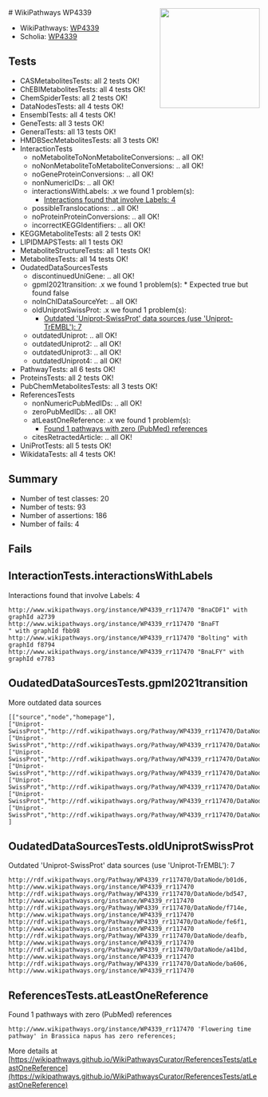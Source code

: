 <img style="float: right; width: 200px" src="https://upload.wikimedia.org/wikipedia/commons/thumb/8/83/Wplogo_with_text_500.png/640px-Wplogo_with_text_500.png" />
# WikiPathways WP4339

* WikiPathways: [WP4339](https://wikipathways.org/pathways/WP4339)
* Scholia: [WP4339](https://scholia.toolforge.org/wikipathways/WP4339)
## Tests
* CASMetabolitesTests: all 2 tests OK!
* ChEBIMetabolitesTests: all 4 tests OK!
* ChemSpiderTests: all 2 tests OK!
* DataNodesTests: all 4 tests OK!
* EnsemblTests: all 4 tests OK!
* GeneTests: all 3 tests OK!
* GeneralTests: all 13 tests OK!
* HMDBSecMetabolitesTests: all 3 tests OK!
* InteractionTests
    * noMetaboliteToNonMetaboliteConversions: .. all OK!
    * noNonMetaboliteToMetaboliteConversions: .. all OK!
    * noGeneProteinConversions: .. all OK!
    * nonNumericIDs: .. all OK!
    * interactionsWithLabels: .x we found 1 problem(s):
        * [Interactions found that involve Labels: 4](#630d267b)
    * possibleTranslocations: .. all OK!
    * noProteinProteinConversions: .. all OK!
    * incorrectKEGGIdentifiers: .. all OK!
* KEGGMetaboliteTests: all 2 tests OK!
* LIPIDMAPSTests: all 1 tests OK!
* MetaboliteStructureTests: all 1 tests OK!
* MetabolitesTests: all 14 tests OK!
* OudatedDataSourcesTests
    * discontinuedUniGene: .. all OK!
    * gpml2021transition: .x we found 1 problem(s):
            * Expected true but found false
    * noInChIDataSourceYet: .. all OK!
    * oldUniprotSwissProt: .x we found 1 problem(s):
        * [Outdated 'Uniprot-SwissProt' data sources (use 'Uniprot-TrEMBL'): 7](#710a266c)
    * outdatedUniprot: .. all OK!
    * outdatedUniprot2: .. all OK!
    * outdatedUniprot3: .. all OK!
    * outdatedUniprot4: .. all OK!
* PathwayTests: all 6 tests OK!
* ProteinsTests: all 2 tests OK!
* PubChemMetabolitesTests: all 3 tests OK!
* ReferencesTests
    * nonNumericPubMedIDs: .. all OK!
    * zeroPubMedIDs: .. all OK!
    * atLeastOneReference: .x we found 1 problem(s):
        * [Found 1 pathways with zero (PubMed) references](#d0a459f0)
    * citesRetractedArticle: .. all OK!
* UniProtTests: all 5 tests OK!
* WikidataTests: all 4 tests OK!


## Summary

* Number of test classes: 20
* Number of tests: 93
* Number of assertions: 186
* Number of fails: 4

## Fails

<a name="630d267b" />

## InteractionTests.interactionsWithLabels

Interactions found that involve Labels: 4
```
http://www.wikipathways.org/instance/WP4339_rr117470 "BnaCDF1" with graphId a2739
http://www.wikipathways.org/instance/WP4339_rr117470 "BnaFT
" with graphId fbb98
http://www.wikipathways.org/instance/WP4339_rr117470 "Bolting" with graphId f8794
http://www.wikipathways.org/instance/WP4339_rr117470 "BnaLFY" with graphId e7783
```

<a name="4d0785cc" />

## OudatedDataSourcesTests.gpml2021transition

More outdated data sources
```
[["source","node","homepage"],
["Uniprot-SwissProt","http://rdf.wikipathways.org/Pathway/WP4339_rr117470/DataNode/b01d6","http://www.wikipathways.org/instance/WP4339_rr117470"],
["Uniprot-SwissProt","http://rdf.wikipathways.org/Pathway/WP4339_rr117470/DataNode/bd547","http://www.wikipathways.org/instance/WP4339_rr117470"],
["Uniprot-SwissProt","http://rdf.wikipathways.org/Pathway/WP4339_rr117470/DataNode/f714e","http://www.wikipathways.org/instance/WP4339_rr117470"],
["Uniprot-SwissProt","http://rdf.wikipathways.org/Pathway/WP4339_rr117470/DataNode/fe6f1","http://www.wikipathways.org/instance/WP4339_rr117470"],
["Uniprot-SwissProt","http://rdf.wikipathways.org/Pathway/WP4339_rr117470/DataNode/deafb","http://www.wikipathways.org/instance/WP4339_rr117470"],
["Uniprot-SwissProt","http://rdf.wikipathways.org/Pathway/WP4339_rr117470/DataNode/a41bd","http://www.wikipathways.org/instance/WP4339_rr117470"],
["Uniprot-SwissProt","http://rdf.wikipathways.org/Pathway/WP4339_rr117470/DataNode/ba606","http://www.wikipathways.org/instance/WP4339_rr117470"]
]
```

<a name="710a266c" />

## OudatedDataSourcesTests.oldUniprotSwissProt

Outdated 'Uniprot-SwissProt' data sources (use 'Uniprot-TrEMBL'): 7
```
http://rdf.wikipathways.org/Pathway/WP4339_rr117470/DataNode/b01d6, http://www.wikipathways.org/instance/WP4339_rr117470
http://rdf.wikipathways.org/Pathway/WP4339_rr117470/DataNode/bd547, http://www.wikipathways.org/instance/WP4339_rr117470
http://rdf.wikipathways.org/Pathway/WP4339_rr117470/DataNode/f714e, http://www.wikipathways.org/instance/WP4339_rr117470
http://rdf.wikipathways.org/Pathway/WP4339_rr117470/DataNode/fe6f1, http://www.wikipathways.org/instance/WP4339_rr117470
http://rdf.wikipathways.org/Pathway/WP4339_rr117470/DataNode/deafb, http://www.wikipathways.org/instance/WP4339_rr117470
http://rdf.wikipathways.org/Pathway/WP4339_rr117470/DataNode/a41bd, http://www.wikipathways.org/instance/WP4339_rr117470
http://rdf.wikipathways.org/Pathway/WP4339_rr117470/DataNode/ba606, http://www.wikipathways.org/instance/WP4339_rr117470
```

<a name="d0a459f0" />

## ReferencesTests.atLeastOneReference

Found 1 pathways with zero (PubMed) references
```
http://www.wikipathways.org/instance/WP4339_rr117470 'Flowering time pathway' in Brassica napus has zero references; 
```

More details at [https://wikipathways.github.io/WikiPathwaysCurator/ReferencesTests/atLeastOneReference](https://wikipathways.github.io/WikiPathwaysCurator/ReferencesTests/atLeastOneReference)

